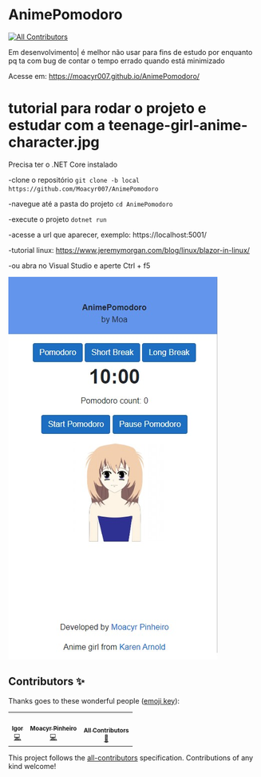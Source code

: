 # AnimePomodoro 
<!-- ALL-CONTRIBUTORS-BADGE:START - Do not remove or modify this section -->
[![All Contributors](https://img.shields.io/badge/all_contributors-3-orange.svg?style=flat-square)](#contributors-)
<!-- ALL-CONTRIBUTORS-BADGE:END -->
Em desenvolvimento|
  é melhor não usar para fins de estudo por enquanto pq ta com bug de contar o tempo errado quando está minimizado 

Acesse em: https://moacyr007.github.io/AnimePomodoro/

# tutorial para rodar o projeto e estudar com a teenage-girl-anime-character.jpg

Precisa ter o .NET Core instalado

-clone o repositório
  ``git clone -b local https://github.com/Moacyr007/AnimePomodoro``

-navegue até a pasta do projeto
  ``cd AnimePomodoro``

-execute o projeto
  ``dotnet run``

-acesse a url que aparecer, exemplo: https://localhost:5001/

-tutorial linux: https://www.jeremymorgan.com/blog/linux/blazor-in-linux/

-ou abra no Visual Studio e aperte Ctrl + f5

![anime](https://github.com/Moacyr007/AnimePomodoro/blob/master/AnimePomodoro/image.jpg)

## Contributors ✨

Thanks goes to these wonderful people ([emoji key](https://allcontributors.org/docs/en/emoji-key)):

<!-- ALL-CONTRIBUTORS-LIST:START - Do not remove or modify this section -->
<!-- prettier-ignore-start -->
<!-- markdownlint-disable -->
<table>
  <tr>
    <td align="center"><a href="https://github.com/midnightmizzle"><img src="https://avatars2.githubusercontent.com/u/13893438?v=4" width="100px;" alt=""/><br /><sub><b>Igor</b></sub></a><br /><a href="https://github.com/Moacyr007/AnimePomodoro/commits?author=midnightmizzle" title="Code">💻</a></td>
    <td align="center"><a href="https://github.com/Moacyr007"><img src="https://avatars3.githubusercontent.com/u/30116081?v=4" width="100px;" alt=""/><br /><sub><b>Moacyr Pinheiro</b></sub></a><br /><a href="https://github.com/Moacyr007/AnimePomodoro/commits?author=Moacyr007" title="Code">💻</a></td>
    <td align="center"><a href="https://allcontributors.org"><img src="https://avatars1.githubusercontent.com/u/46410174?v=4" width="100px;" alt=""/><br /><sub><b>All Contributors</b></sub></a><br /><a href="https://github.com/Moacyr007/AnimePomodoro/commits?author=all-contributors" title="Documentation">📖</a></td>
  </tr>
</table>

<!-- markdownlint-enable -->
<!-- prettier-ignore-end -->
<!-- ALL-CONTRIBUTORS-LIST:END -->

This project follows the [all-contributors](https://github.com/all-contributors/all-contributors) specification. Contributions of any kind welcome!

